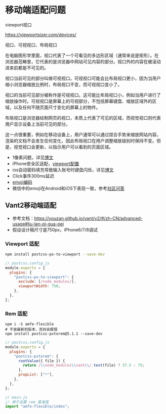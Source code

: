 # 移动端适配问题

viewport视口

https://viewportsizer.com/devices/


视口、可视视口、布局视口


在电脑图形学里面，视口代表了一个可看见的多边形区域（通常来说是矩形）。在浏览器范畴里，它代表的是浏览器中网站可见内容的部分。视口外的内容在被滚动进来前都是不可见的。

视口当前可见的部分叫做可视视口。可视视口可能会比布局视口更小，因为当用户缩小浏览器缩放比例时，布局视口不变，而可视视口变小了。


视口的当前可见部分被称作是可视视口。这可能比布局视口小，例如当用户进行了缩放操作时。可视视口是屏幕上的可视部分，不包括屏幕键盘、缩放区域外的区域，以及任何不随页面尺寸变化的屏幕上的物件。

布局视口是浏览器绘制网页的视口，本质上代表了可见的区域，而视觉视口则代表用户显示设备上当前可见的部分。

这一点很重要，例如在移动设备上，用户通常可以通过捏合手势来缩放网站内容。渲染的文档不会发生任何变化，因此布局视口在用户调整缩放级别时保持不变。但是，视觉视口会更新，以指示用户可以看到的页面区域。


* 1像素问题，详见[博文](https://segmentfault.com/a/1190000007604842)
* iPhone安全区适配，[viewport配置](https://stephenradford.me/removing-the-white-bars-in-safari-on-iphone-x/)
* ios自动密码填充导致输入账号时键盘闪烁，详见[博文](https://juejin.cn/post/7083804990925438983)
* Click事件300ms延迟
* [emoji编码](https://github.com/gzu-liyujiang/UnicodeEmoji/blob/master/emoji.json)
* 微信中的emoji在Android和iOS下表现一致，参考[社区问答](https://developers.weixin.qq.com/community/develop/doc/000604b75fc71889bd89d4c1a5b400)

## Vant2移动端适配

* 参考文档：https://youzan.github.io/vant/v2/#/zh-CN/advanced-usage#liu-lan-qi-gua-pei
* 假设设计稿尺寸是750px，iPhone6/7/8调试

### Viewport 适配

```bash
npm install postcss-px-to-viewport --save-dev
```

```js
// postcss.config.js
module.exports = {
  plugins: {
    "postcss-px-to-viewport": {
      exclude: [/node_modules/],
      viewportWidth: 750,
    },
  },
};
```




### Rem 适配

```shell
npm i -S amfe-flexible
# 不装最新的版本，否则会报错
npm install postcss-pxtorem@5.1.1 --save-dev
```

```js
// postcss.config.js
module.exports = {
  plugins: {
    "postcss-pxtorem": {
      rootValue({ file }) {
        return /\\node_modules\\vant\\/.test(file) ? 37.5 : 75;
      },
      propList: ["*"],
    },
  },
};
```

```js
// main.js
// 用于设置 rem 基准值
import "amfe-flexible/index";
```

